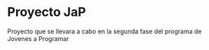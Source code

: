 # Proyecto JaP
 Proyecto que se llevara a cabo en la segunda fase del programa de Jovenes a Programar
